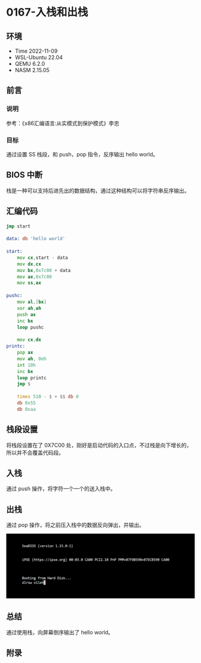 # 0167-入栈和出栈

## 环境

- Time 2022-11-09
- WSL-Ubuntu 22.04
- QEMU 6.2.0
- NASM 2.15.05

## 前言

### 说明

参考：《x86汇编语言:从实模式到保护模式》李忠

### 目标

通过设置 SS 栈段，和 push，pop 指令，反序输出 hello world。

## BIOS 中断

栈是一种可以支持后进先出的数据结构，通过这种结构可以将字符串反序输出。

## 汇编代码

```asm
jmp start

data: db 'hello world'

start:
    mov cx,start - data
    mov dx,cx
    mov bx,0x7c00 + data
    mov ax,0x7c00
    mov ss,ax

pushc:
    mov al,[bx]
    xor ah,ah
    push ax
    inc bx
    loop pushc

    mov cx,dx
printc:
    pop ax
    mov ah, 0eh
    int 10h
    inc bx
    loop printc
    jmp $

    times 510 - $ + $$ db 0
    db 0x55
    db 0xaa
```

## 栈段设置

将栈段设置在了 0X7C00 处，刚好是启动代码的入口点，不过栈是向下增长的，所以并不会覆盖代码段。

## 入栈

通过 push 操作，将字符一个一个的送入栈中。

## 出栈

通过 pop 操作，将之前压入栈中的数据反向弹出，并输出。

![倒序显示hello][1]

## 总结

通过使用栈，向屏幕倒序输出了 hello world。

[1]: images/reverse-hello.png

## 附录
